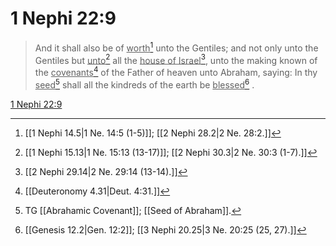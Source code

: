 # 1 Nephi 22:9

> And it shall also be of <u>worth</u>[^a] unto the Gentiles; and not only unto the Gentiles but <u>unto</u>[^b] all the <u>house of Israel</u>[^c], unto the making known of the <u>covenants</u>[^d] of the Father of heaven unto Abraham, saying: In thy <u>seed</u>[^e] shall all the kindreds of the earth be <u>blessed</u>[^f] .

[1 Nephi 22:9](https://www.churchofjesuschrist.org/study/scriptures/bofm/1-ne/22?lang=eng&id=p9#p9)


[^a]: [[1 Nephi 14.5|1 Ne. 14:5 (1-5)]]; [[2 Nephi 28.2|2 Ne. 28:2.]]
[^b]: [[1 Nephi 15.13|1 Ne. 15:13 (13-17)]]; [[2 Nephi 30.3|2 Ne. 30:3 (1-7).]]
[^c]: [[2 Nephi 29.14|2 Ne. 29:14 (13-14).]]
[^d]: [[Deuteronomy 4.31|Deut. 4:31.]]
[^e]: TG [[Abrahamic Covenant]]; [[Seed of Abraham]].
[^f]: [[Genesis 12.2|Gen. 12:2]]; [[3 Nephi 20.25|3 Ne. 20:25 (25, 27).]]
